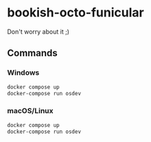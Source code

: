 # bookish-octo-funicular
Don't worry about it ;)

## Commands
### Windows
```ps1
docker compose up
docker-compose run osdev
```

### macOS/Linux
```sh
docker compose up
docker-compose run osdev
```
